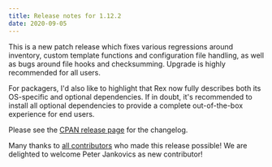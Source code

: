 ```yaml
---
title: Release notes for 1.12.2
date: 2020-09-05
---
```


This is a new patch release which fixes various regressions around inventory, custom template functions and configuration file handling, as well as bugs around file hooks and checksumming. Upgrade is highly recommended for all users.

For packagers, I'd also like to highlight that Rex now fully describes both its OS-specific and optional dependencies. If in doubt, it's recommended to install all optional dependencies to provide a complete out-of-the-box experience for end users.

Please see the [CPAN release page](https://metacpan.org/release/FERKI/Rex-1.12.2) for the changelog.

Many thanks to [all contributors](https://metacpan.org/source/FERKI/Rex-1.12.2/CONTRIBUTORS) who made this release possible! We are delighted to welcome Peter Jankovics as new contributor!
